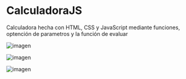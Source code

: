 ﻿# CalculadoraJS
 
 Calculadora hecha con HTML, CSS y JavaScript mediante funciones, optención de parametros y la función de evaluar
 
![imagen](https://user-images.githubusercontent.com/114224382/209883283-c107ed1e-cf8f-4984-99dd-5761ebf950d0.png)

![imagen](https://user-images.githubusercontent.com/114224382/209883409-136e0b06-7b52-4c41-915a-5ef051f499b0.png)

![imagen](https://user-images.githubusercontent.com/114224382/209883415-e5cf0ca0-80ec-43d4-ac53-eca58f2d8247.png)

